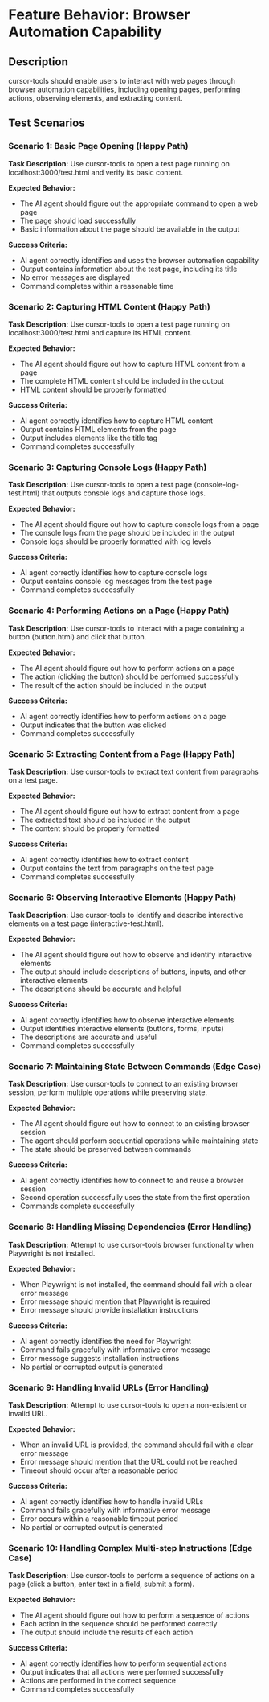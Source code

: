 # Feature Behavior: Browser Automation Capability

## Description
cursor-tools should enable users to interact with web pages through browser automation capabilities, including opening pages, performing actions, observing elements, and extracting content.

## Test Scenarios

### Scenario 1: Basic Page Opening (Happy Path)
**Task Description:**
Use cursor-tools to open a test page running on localhost:3000/test.html and verify its basic content.

**Expected Behavior:**
- The AI agent should figure out the appropriate command to open a web page
- The page should load successfully
- Basic information about the page should be available in the output

**Success Criteria:**
- AI agent correctly identifies and uses the browser automation capability
- Output contains information about the test page, including its title
- No error messages are displayed
- Command completes within a reasonable time

### Scenario 2: Capturing HTML Content (Happy Path)
**Task Description:**
Use cursor-tools to open a test page running on localhost:3000/test.html and capture its HTML content.

**Expected Behavior:**
- The AI agent should figure out how to capture HTML content from a page
- The complete HTML content should be included in the output
- HTML content should be properly formatted

**Success Criteria:**
- AI agent correctly identifies how to capture HTML content
- Output contains HTML elements from the page
- Output includes elements like the title tag
- Command completes successfully

### Scenario 3: Capturing Console Logs (Happy Path)
**Task Description:**
Use cursor-tools to open a test page (console-log-test.html) that outputs console logs and capture those logs.

**Expected Behavior:**
- The AI agent should figure out how to capture console logs from a page
- The console logs from the page should be included in the output
- Console logs should be properly formatted with log levels

**Success Criteria:**
- AI agent correctly identifies how to capture console logs
- Output contains console log messages from the test page
- Command completes successfully

### Scenario 4: Performing Actions on a Page (Happy Path)
**Task Description:**
Use cursor-tools to interact with a page containing a button (button.html) and click that button.

**Expected Behavior:**
- The AI agent should figure out how to perform actions on a page
- The action (clicking the button) should be performed successfully
- The result of the action should be included in the output

**Success Criteria:**
- AI agent correctly identifies how to perform actions on a page
- Output indicates that the button was clicked
- Command completes successfully

### Scenario 5: Extracting Content from a Page (Happy Path)
**Task Description:**
Use cursor-tools to extract text content from paragraphs on a test page.

**Expected Behavior:**
- The AI agent should figure out how to extract content from a page
- The extracted text should be included in the output
- The content should be properly formatted

**Success Criteria:**
- AI agent correctly identifies how to extract content
- Output contains the text from paragraphs on the test page
- Command completes successfully

### Scenario 6: Observing Interactive Elements (Happy Path)
**Task Description:**
Use cursor-tools to identify and describe interactive elements on a test page (interactive-test.html).

**Expected Behavior:**
- The AI agent should figure out how to observe and identify interactive elements
- The output should include descriptions of buttons, inputs, and other interactive elements
- The descriptions should be accurate and helpful

**Success Criteria:**
- AI agent correctly identifies how to observe interactive elements
- Output identifies interactive elements (buttons, forms, inputs)
- The descriptions are accurate and useful
- Command completes successfully

### Scenario 7: Maintaining State Between Commands (Edge Case)
**Task Description:**
Use cursor-tools to connect to an existing browser session, perform multiple operations while preserving state.

**Expected Behavior:**
- The AI agent should figure out how to connect to an existing browser session
- The agent should perform sequential operations while maintaining state
- The state should be preserved between commands

**Success Criteria:**
- AI agent correctly identifies how to connect to and reuse a browser session
- Second operation successfully uses the state from the first operation
- Commands complete successfully

### Scenario 8: Handling Missing Dependencies (Error Handling)
**Task Description:**
Attempt to use cursor-tools browser functionality when Playwright is not installed.

**Expected Behavior:**
- When Playwright is not installed, the command should fail with a clear error message
- Error message should mention that Playwright is required
- Error message should provide installation instructions

**Success Criteria:**
- AI agent correctly identifies the need for Playwright
- Command fails gracefully with informative error message
- Error message suggests installation instructions
- No partial or corrupted output is generated

### Scenario 9: Handling Invalid URLs (Error Handling)
**Task Description:**
Attempt to use cursor-tools to open a non-existent or invalid URL.

**Expected Behavior:**
- When an invalid URL is provided, the command should fail with a clear error message
- Error message should mention that the URL could not be reached
- Timeout should occur after a reasonable period

**Success Criteria:**
- AI agent correctly identifies how to handle invalid URLs
- Command fails gracefully with informative error message
- Error occurs within a reasonable timeout period
- No partial or corrupted output is generated

### Scenario 10: Handling Complex Multi-step Instructions (Edge Case)
**Task Description:**
Use cursor-tools to perform a sequence of actions on a page (click a button, enter text in a field, submit a form).

**Expected Behavior:**
- The AI agent should figure out how to perform a sequence of actions
- Each action in the sequence should be performed correctly
- The output should include the results of each action

**Success Criteria:**
- AI agent correctly identifies how to perform sequential actions
- Output indicates that all actions were performed successfully
- Actions are performed in the correct sequence
- Command completes successfully 